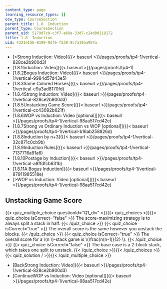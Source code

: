 ```yaml
---
content_type: page
learning_resource_types: []
ocw_type: CourseSection
parent_title: 1.8  Induction
parent_type: CourseSection
parent_uid: 5179d7c0-c3f7-a60a-33d7-c24d9d219172
title: 1.8  Induction
uid: 4321e156-8199-9df6-f538-8c7a19aa954a
---
```


*   [\<Strong Induction: Video]({{< baseurl >}}/pages/proofs/tp4-1/vertical-828ce2b900d3)
*   [1.8.1Induction: Video]({{< baseurl >}}/pages/proofs/tp4-1)
*   [1.8.2Bogus Induction: Video]({{< baseurl >}}/pages/proofs/tp4-1/vertical-9984d57d43e5)
*   [1.8.3Same Colored Horses]({{< baseurl >}}/pages/proofs/tp4-1/vertical-e9a3ad8170fd)
*   [1.8.4Strong Induction: Video]({{< baseurl >}}/pages/proofs/tp4-1/vertical-828ce2b900d3)
*   [1.8.5Unstacking Game Score]({{< baseurl >}}/pages/proofs/tp4-1/vertical-cc43092b621f)
*   [1.8.6WOP vs Induction: Video \[optional\]]({{< baseurl >}}/pages/proofs/tp4-1/vertical-98aa517cd42e)
*   [1.8.7Strong vs Ordinary Induction vs WOP \[optional\]]({{< baseurl >}}/pages/proofs/tp4-1/vertical-b16ab258826d)
*   [1.8.8Induction by n+3]({{< baseurl >}}/pages/proofs/tp4-1/vertical-32c871c0cb9b)
*   [1.8.9Induction Rules]({{< baseurl >}}/pages/proofs/tp4-1/vertical-7137716a91a6)
*   [1.8.10Postage by Induction]({{< baseurl >}}/pages/proofs/tp4-1/vertical-a8ffdfcb631b)
*   [1.8.11A Bogus Induction]({{< baseurl >}}/pages/proofs/tp4-1/vertical-87911985518e)
*   [\>WOP vs Induction: Video \[optional\]]({{< baseurl >}}/pages/proofs/tp4-1/vertical-98aa517cd42e)

Unstacking Game Score
---------------------

  
{{< quiz_multiple_choice questionId="Q1_div" >}}{{< quiz_choices >}}{{< quiz_choice isCorrect="false" >}}&nbsp;The score-maximizing strategy is to always split a stack in half.&nbsp;{{< /quiz_choice >}}
{{< quiz_choice isCorrect="true" >}}&nbsp;The overall score is the same however you unstack the blocks.&nbsp;{{< /quiz_choice >}}
{{< quiz_choice isCorrect="true" >}}&nbsp;The overall score for a \\(n \\)-stack game is \\(\\frac{n(n-1)}{2} \\).&nbsp;{{< /quiz_choice >}}
{{< quiz_choice isCorrect="false" >}}&nbsp;The base case is a 2-block stack, which takes one split to unstack.&nbsp;{{< /quiz_choice >}}{{< /quiz_choices >}}
{{< quiz_solution / >}}{{< /quiz_multiple_choice >}}

*   [BackStrong Induction: Video]({{< baseurl >}}/pages/proofs/tp4-1/vertical-828ce2b900d3)
*   [ContinueWOP vs Induction: Video \[optional\]]({{< baseurl >}}/pages/proofs/tp4-1/vertical-98aa517cd42e)
